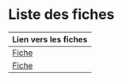 # Liste des fiches

|Lien vers les fiches |
|---------------------|
|[Fiche](./MICHEL.md)   |
|[Fiche](./FINOANA.md)  |
